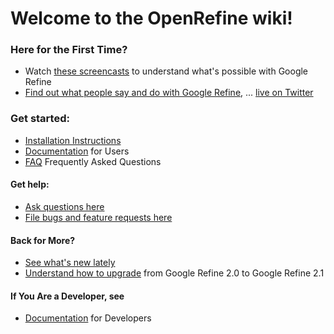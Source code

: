 # Welcome to the OpenRefine wiki!

### Here for the First Time?
* Watch [these screencasts](http://code.google.com/p/google-refine/wiki/Screencasts) to understand what's possible with Google Refine
* [Find out what people say and do with Google Refine](http://code.google.com/p/google-refine/wiki/WhatPeopleSay), ... [live on Twitter](http://refine-gadgets.stefanomazzocchi.user.dev.freebaseapps.com/twitter_tracker_view)

### Get started:
* [Installation Instructions](http://code.google.com/p/google-refine/wiki/InstallationInstructions)
* [Documentation](http://code.google.com/p/google-refine/wiki/DocumentationForUsers) for Users
* [FAQ](https://github.com/OpenRefine/OpenRefine/wiki/FAQ) Frequently Asked Questions

#### Get help:
* [Ask questions here](http://groups.google.com/group/google-refine/)
* [File bugs and feature requests here](http://code.google.com/p/google-refine/issues/list)

#### Back for More?

* [See what's new lately](http://code.google.com/p/google-refine/wiki/WhatsNew)
* [Understand how to upgrade](http://code.google.com/p/google-refine/wiki/BackUpGoogleRefineData) from Google Refine 2.0 to Google Refine 2.1

#### If You Are a Developer, see

* [Documentation](https://github.com/OpenRefine/OpenRefine/wiki/Documentation-For-Developers) for Developers